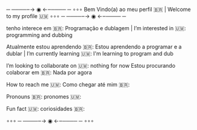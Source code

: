 ─ ────‒→ ◉ ←‒──── ─ ∘∘∘
Bem Vindo(a) ao meu perfil 🇧🇷 |
Welcome to my profile 🇺🇲
∘∘∘ ─ ────‒→ ◉ ←‒──── ─ 


tenho interece em 🇧🇷: Programação e dublagem
| I’m interested in 🇺🇲: programming and dubbing

Atualmente estou aprendendo 🇧🇷: Estou aprendendo a programar e a dublar |
I’m currently learning 🇺🇲: I'm learning to program and dub

I’m looking to collaborate on 🇺🇲: nothing for now
Estou procurando colaborar em 🇧🇷: Nada por agora

How to reach me 🇺🇲:
Como chegar até mim 🇧🇷: 

Pronouns 🇧🇷: 
pronomes 🇺🇲: 

Fun fact 🇺🇲:
coriosidades 🇧🇷:


∘∘∘ ─ ────‒→ ◉ ←‒──── ─ ∘∘∘


<!---
ViniciusEduardo101/ViniciusEduardo101 is a ✨ special ✨ repository because its `README.md` (this file) appears on your GitHub profile.
You can click the Preview link to take a look at your changes.
--->
